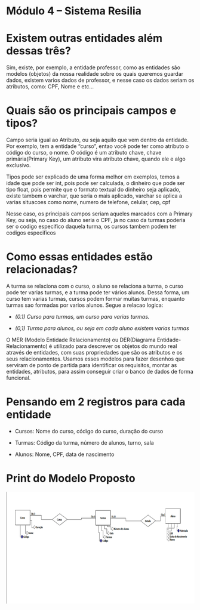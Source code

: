 # Módulo 4 – Sistema Resilia
 
<h1> Existem outras entidades além dessas três?</h1>
<p>Sim, existe, por exemplo, a entidade professor, como as entidades são modelos (objetos) da nossa realidade sobre os quais queremos guardar dados, existem varios dados de professor, e nesse caso os dados seriam os atributos, como: CPF, Nome e etc...</p>
<h1>Quais são os principais campos e tipos?</h1>
<p>Campo seria igual ao Atributo, ou seja aquilo que vem dentro da entidade. Por exemplo, tem a entidade “curso”, entao você pode ter como atributo o código do curso, o nome. O código é um atributo chave, chave primária(Primary Key), um atributo vira atributo chave, quando ele e algo exclusivo.</p>
<p>Tipos pode ser explicado de uma forma melhor em exemplos, temos a idade que pode ser int, pois pode ser calculada, o dinheiro que pode ser tipo float, pois permite que o formato textual do dinheiro seja aplicado, existe tambem o varchar, que seria o mais aplicado, varchar se aplica a varias situacoes como nome, numero de telefone, celular, cep, cpf</p>
<p>Nesse caso, os principais campos seriam aqueles marcados com a Primary Key, ou seja, no caso do aluno seria o CPF, ja no caso da turmas poderia ser o codigo especifico daquela turma, os cursos tambem podem ter codigos especificos</p>
<h1>Como essas entidades estão relacionadas?</h1>
<p>A turma se relaciona com o curso, o aluno se relaciona a turma, o curso pode ter varias turmas, e a turma pode ter vários alunos. Dessa forma, um curso tem varias turmas, cursos podem formar muitas turmas, enquanto turmas sao formadas por varios alunos. Segue a relacao logica:</p>
<ul>
<li><p><i>(0.1) Curso para turmas, um curso para varias turmas.</i></p></li>
<li><p><i>(0,1) Turma para alunos, ou seja em cada aluno existem varias turmas</i></p></li>
</ul>
<p>O MER (Modelo Entidade Relacionamento) ou DER(Diagrama Entidade-Relacionamento) é utilizado para descrever os objetos do mundo real através de entidades, com suas propriedades que são os atributos e os seus relacionamentos. Usamos esses modelos para fazer desenhos que serviram de ponto de partida para identificar os requisitos, montar as entidades, atributos, para assim conseguir criar o banco de dados de forma funcional.</p>

<h1>Pensando em 2 registros para cada entidade</h1>
<ul>
<li><p>Cursos: Nome do curso, código do curso, duração do curso</p></li>
<li><p>Turmas: Código da turma, número de alunos, turno, sala</p></li>
<li><p>Alunos: Nome, CPF, data de nascimento</p></li>
</ul>

<h1>Print do Modelo Proposto</h1>
<img width="600" height="300" src="./img/modeloProposto.png" alt="">
